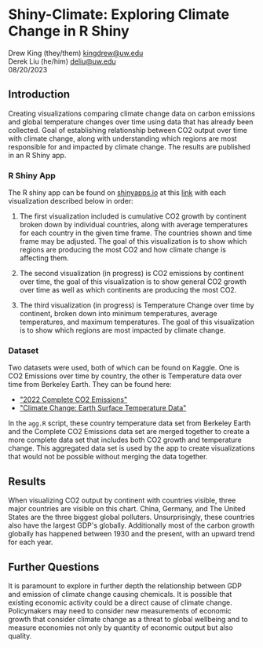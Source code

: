 # Shiny-Climate: Exploring Climate Change in R Shiny

Drew King (they/them) [kingdrew@uw.edu](mailto:kingdrew@uw.edu)  
Derek Liu (he/him) [deliu@uw.edu](mailto:deliu@uw.edu)  
08/20/2023

## Introduction

Creating visualizations comparing climate change data on carbon emissions and global temperature changes over time using data that has already been collected. Goal of establishing relationship between CO2 output over time with climate change, along with understanding which regions are most responsible for and impacted by climate change. The results are published in an R Shiny app.

### R Shiny App

The R shiny app can be found on [shinyapps.io](https://shinyapps.io/) at this [link](https://andrewpking.shinyapps.io/shiny-climate/) with each visualization described below in order:

1. The first visualization included is cumulative CO2 growth by continent broken down by individual countries, along with average temperatures for each country in the given time frame. The countries shown and time frame may be adjusted. The goal of this visualization is to show which regions are producing the most CO2 and how climate change is affecting them.

1. The second visualization (in progress) is CO2 emissions by continent over time, the goal of this visualization is to show general CO2 growth over time as well as which continents are producing the most CO2.

1. The third visualization (in progress) is Temperature Change over time by continent, broken down into minimum temperatures, average temperatures, and maximum temperatures. The goal of this visualization is to show which regions are most impacted by climate change.

### Dataset

Two datasets were used, both of which can be found on Kaggle. One is CO2 Emissions over time by country, the other is Temperature data over time from Berkeley Earth. They can be found here:

* ["2022 Complete CO2 Emissions"](https://www.kaggle.com/datasets/dustinober/2022-complete-co2-emissions?select=owid-co2-data.csv)
* ["Climate Change: Earth Surface Temperature Data"](https://www.kaggle.com/datasets/berkeleyearth/climate-change-earth-surface-temperature-data)

In the `agg.R` script, these country temperature data set from Berkeley Earth and the Complete CO2 Emissions data set are merged together to create a more complete data set that includes both CO2 growth and temperature change. This aggregated data set is used by the app to create visualizations that would not be possible without merging the data together.

## Results

When visualizing CO2 output by continent with countries visible, three major countries are visible on this chart. China, Germany, and The United States are the three biggest global polluters. Unsurprisingly, these countries also have the largest GDP's globally. Additionally most of the carbon growth globally has happened between 1930 and the present, with an upward trend for each year.

## Further Questions

It is paramount to explore in further depth the relationship between GDP and emission of climate change causing chemicals. It is possible that existing economic activity could be a direct cause of climate change. Policymakers may need to consider new measurements of economic growth that consider climate change as a threat to global wellbeing and to measure economies not only by quantity of economic output but also quality.
